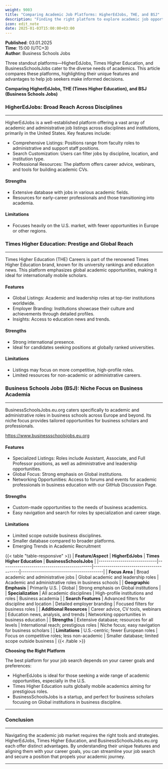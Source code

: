 ```yaml
---
weight: 9003
title: "Comparing Academic Job Platforms: HigherEdJobs, THE, and BSJ"
description: "Finding the right platform to explore academic job opportunities is a crucial step for professionals aiming to advance their careers."
icon: edit_note
date: 2025-01-03T15:00:00+03:00
---
```


**Published**: 03.01.2025 <br> **Time**: 15:00 (UTC+3) <br> **Author**: Business Schools Jobs

Three standout platforms—HigherEdJobs, Times Higher Education, and BusinessSchoolsJobs cater to the diverse needs of academics. This article compares these platforms, highlighting their unique features and advantages to help job seekers make informed decisions.

**Comparing HigherEdJobs, THE (Times Higher Education), and BSJ (Business Schools Jobs)**

### HigherEdJobs: Broad Reach Across Disciplines

---

HigherEdJobs is a well-established platform offering a vast array of academic and administrative job listings across disciplines and institutions, primarily in the United States. Key features include:
- Comprehensive Listings: Positions range from faculty roles to administrative and support staff positions.
- Search Customization: Users can filter jobs by discipline, location, and institution type.
- Professional Resources: The platform offers career advice, webinars, and tools for building academic CVs.

#### Strengths
- Extensive database with jobs in various academic fields.
- Resources for early-career professionals and those transitioning into academia.

#### Limitations
- Focuses heavily on the U.S. market, with fewer opportunities in Europe or other regions.

### Times Higher Education: Prestige and Global Reach

---

Times Higher Education (THE) Careers is part of the renowned Times Higher Education brand, known for its university rankings and education news. This platform emphasizes global academic opportunities, making it ideal for internationally mobile scholars.

#### Features
- Global Listings: Academic and leadership roles at top-tier institutions worldwide.
- Employer Branding: Institutions showcase their culture and achievements through detailed profiles.
- Insights: Access to education news and trends.

#### Strengths
- Strong international presence.
- Ideal for candidates seeking positions at globally ranked universities.

#### Limitations
- Listings may focus on more competitive, high-profile roles.
- Limited resources for non-academic or administrative careers.

### Business Schools Jobs (BSJ): Niche Focus on Business Academia

---

BusinessSchoolsJobs.eu.org caters specifically to academic and administrative roles in business schools across Europe and beyond. Its niche focus provides tailored opportunities for business scholars and professionals.

https://www.businessschoolsjobs.eu.org

#### Features
- Specialized Listings: Roles include Assistant, Associate, and Full Professor positions, as well as administrative and leadership opportunities.
- Global Focus: Strong emphasis on Global institutions.
- Networking Opportunities: Access to forums and events for academic professionals in business education with our GitHub Discussion Page.

#### Strengths
- Custom-made opportunities to the needs of business academics.
- Easy navigation and search for roles by specialization and career stage.

#### Limitations
- Limited scope outside business disciplines.
- Smaller database compared to broader platforms.
- Emerging Trends in Academic Recruitment

{{< table "table-responsive" >}}
| **Feature/Aspect**          | **HigherEdJobs**                            | **Times Higher Education**             | **BusinessSchoolsJobs**          |
|-----------------------------|---------------------------------------------|-----------------------------------------|-----------------------------------------|
| **Focus Area**              | Broad academic and administrative jobs     | Global academic and leadership roles   | Academic and administrative roles in business schools |
| **Geographic Emphasis**     | Primarily U.S.                             | Global                                 | Strong emphasis on Global institutions   |
| **Specialization**          | All academic disciplines                   | High-profile institutions and roles    | Business academia                       |
| **Search Features**         | Advanced filters for discipline and location | Detailed employer branding           | Focused filters for business roles      |
| **Additional Resources**    | Career advice, CV tools, webinars          | Education news, analysis, and trends   | Networking opportunities in business education |
| **Strengths**               | Extensive database; resources for all levels | International reach; prestigious roles | Niche focus; easy navigation for business scholars |
| **Limitations**             | U.S.-centric; fewer European roles         | Focus on competitive roles; less non-academic | Smaller database; limited scope outside business |
{{< /table >}}

**Choosing the Right Platform**

The best platform for your job search depends on your career goals and preferences:
- HigherEdJobs is ideal for those seeking a wide range of academic opportunities, especially in the U.S.
- Times Higher Education suits globally mobile academics aiming for prestigious roles.
- BusinessSchoolsJobs is a startup, and perfect for business scholars focusing on Global institutions in business discipline.

---

### Conclusion

---

Navigating the academic job market requires the right tools and strategies. HigherEdJobs, Times Higher Education, and BusinessSchoolsJobs.eu.org each offer distinct advantages. By understanding their unique features and aligning them with your career goals, you can streamline your job search and secure a position that propels your academic journey.

---
